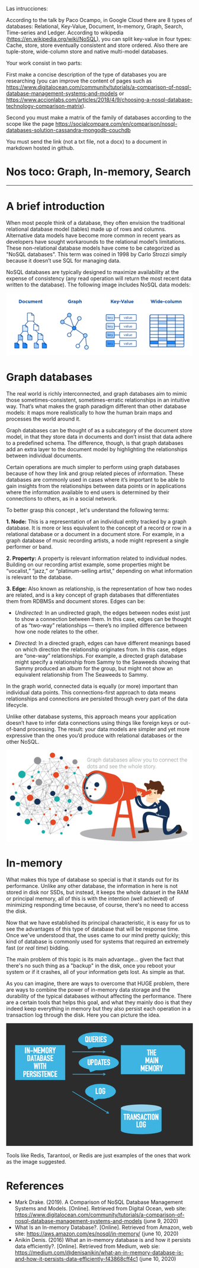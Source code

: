 Las intrucciones: 

According to the talk by Paco Ocampo, in Google Cloud there are 8 types of databases:  Relational,  Key-Value,  Document,  In-memory,  Graph,  Search,  Time-series and Ledger.  According to wikipedia (https://en.wikipedia.org/wiki/NoSQL), you can split key-value in four types: Cache, store, store eventually consistent and store ordered. Also there are tuple-store, wide-column store and native multi-model databases.

Your work consist in two parts: 

First make a concise description of the type of databases you are researching (you can improve the content of pages such as https://www.digitalocean.com/community/tutorials/a-comparison-of-nosql-database-management-systems-and-models or https://www.accionlabs.com/articles/2018/4/9/choosing-a-nosql-database-technology-comparison-matrix). 

Second you must make a matrix of the family of databases according to the  scope like the page https://socialcompare.com/en/comparison/nosql-databases-solution-cassandra-mongodb-couchdb

You must send the link (not a txt file, not a docx) to a document in markdown hosted in github.

# Nos toco: Graph, In-memory, Search


-------------------------


# A brief introduction

When most people think of a database, they often envision the traditional relational database model (tables) made up of rows and columns. Alternative data models have become more common in recent years as developers have sought workarounds to the relational model’s limitations. These non-relational database models have come to be categorized as "NoSQL databases". This term was coined in 1998 by Carlo Strozzi simply because it doesn’t use SQL for managing data.

NoSQL databases are typically designed to maximize availability at the expense of consistency (any read operation will return the most recent data written to the database). The following image includes NoSQL data models:

![NonSQL databases](/src/NonSQL_Databases.png)


# Graph databases 
The real world is richly interconnected, and graph databases aim to mimic those sometimes-consistent, sometimes-erratic relationships in an intuitive way. That’s what makes the graph paradigm different than other database models: it maps more realistically to how the human brain maps and processes the world around it.

Graph databases can be thought of as a subcategory of the document store model, in that they store data in documents and don’t insist that data adhere to a predefined schema. The difference, though, is that graph databases add an extra layer to the document model by highlighting the relationships between individual documents.

Certain operations are much simpler to perform using graph databases because of how they link and group related pieces of information. These databases are commonly used in cases where it’s important to be able to gain insights from the relationships between data points or in applications where the information available to end users is determined by their connections to others, as in a social network.

To better grasp this concept , let's understand the following terms:

**1. Node:**  This is a representation of an individual entity tracked by a graph database. It is more or less equivalent to the concept of a record or row in a relational database or a document in a document store. For example, in a graph database of music recording artists, a node might represent a single performer or band.

**2. Property:** A property is relevant information related to individual nodes. Building on our recording artist example, some properties might be “vocalist,” “jazz,” or “platinum-selling artist,” depending on what information is relevant to the database.

**3. Edge:** Also known as relationship, is the representation of how two nodes are related, and is a key concept of graph databases that differentiates them from RDBMSs and document stores. Edges can be:

  * *Undirected:* In an undirected graph, the edges between nodes exist just to show a connection between them. In this case, edges can be thought of as “two-way” relationships — there’s no implied difference between how one node relates to the other.
  
  * *Directed:* In a directed graph, edges can have different meanings based on which direction the relationship originates from. In this case, edges are “one-way” relationships. For example, a directed graph database might specify a relationship from Sammy to the Seaweeds showing that Sammy produced an album for the group, but might not show an equivalent relationship from The Seaweeds to Sammy.


In the graph world, connected data is equally (or more) important than individual data points. This connections-first approach to data means relationships and connections are persisted through every part of the data lifecycle.

Unlike other database systems, this approach means your application doesn’t have to infer data connections using things like foreign keys or out-of-band processing. The result: your data models are simpler and yet more expressive than the ones you’d produce with relational databases or the other NoSQL.
  
![Curiosity about graph database](/src/info_graph_DB.png)

# In-memory
What makes this type of database so special is that it stands out for its performance. Unlike any other database, the information in here is not stored in disk nor SSDs, but instead, it keeps the whole dataset in the RAM or principal memory, all of this is with the intention (well achieved) of minimizing responding time because, of course, there's no need to access the disk. 

Now that we have established its principal characteristic, it is easy for us to see the advantages of this type of database that will be response time. Once we've understood that, the uses came to our mind pretty quickly; this kind of database is commonly used for systems that required an extremely fast (or _real time_) bidding.  

The main problem of this topic is its main advantage... given the fact that there's no such thing as a "backup" in the disk, once you reboot your system or if it crashes, all of your information gets lost. As simple as that. 

As you can imagine, there are ways to overcome that HUGE problem, there are ways to combine the power of in-memory data storage and the durability of the typical databases without affecting the performance. There are a certain tools that helps this goal, and what they mainly doo is that they indeed keep everything in memory but they also persist each operation in a transaction log through the disk. 
Here you can picture the idea.

![](src/memory.png)

Tools like Redis, Tarantool, or Redis are just examples of the ones that work as the image suggested.
# References

+ Mark Drake. (2019). A Comparison of NoSQL Database Management Systems and Models. [Online]. Retrieved from Digital Ocean, web site: https://www.digitalocean.com/community/tutorials/a-comparison-of-nosql-database-management-systems-and-models (june 9, 2020)
+ What Is an In-memory Database?. [Online]. Retrieved from Amazon, web site: https://aws.amazon.com/es/nosql/in-memory/ (june 10, 2020)
+ Anikin Denis. (2016) What an in-memory database is and how it persists data efficiently?. [Online]. Retrieved from Medium, web sie: https://medium.com/@denisanikin/what-an-in-memory-database-is-and-how-it-persists-data-efficiently-f43868cff4c1 (june 10, 2020)

